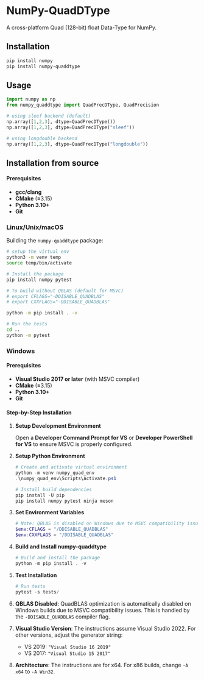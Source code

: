 # NumPy-QuadDType

A cross-platform Quad (128-bit) float Data-Type for NumPy.

## Installation

```bash
pip install numpy
pip install numpy-quaddtype
```

## Usage

```python
import numpy as np
from numpy_quaddtype import QuadPrecDType, QuadPrecision

# using sleef backend (default)
np.array([1,2,3], dtype=QuadPrecDType())
np.array([1,2,3], dtype=QuadPrecDType("sleef"))

# using longdouble backend
np.array([1,2,3], dtype=QuadPrecDType("longdouble"))
```

## Installation from source

#### Prerequisites

- **gcc/clang**
- **CMake** (≥3.15)
- **Python 3.10+**
- **Git**

### Linux/Unix/macOS

Building the `numpy-quaddtype` package:

```bash
# setup the virtual env
python3 -m venv temp
source temp/bin/activate

# Install the package
pip install numpy pytest

# To build without QBLAS (default for MSVC)
# export CFLAGS="-DDISABLE_QUADBLAS"
# export CXXFLAGS="-DDISABLE_QUADBLAS"

python -m pip install . -v

# Run the tests
cd ..
python -m pytest
```

### Windows

#### Prerequisites

- **Visual Studio 2017 or later** (with MSVC compiler)
- **CMake** (≥3.15)
- **Python 3.10+**
- **Git**

#### Step-by-Step Installation

1. **Setup Development Environment**

   Open a **Developer Command Prompt for VS** or **Developer PowerShell for VS** to ensure MSVC is properly configured.

2. **Setup Python Environment**

   ```powershell
   # Create and activate virtual environment
   python -m venv numpy_quad_env
   .\numpy_quad_env\Scripts\Activate.ps1

   # Install build dependencies
   pip install -U pip
   pip install numpy pytest ninja meson
   ```

3. **Set Environment Variables**

   ```powershell
   # Note: QBLAS is disabled on Windows due to MSVC compatibility issues
   $env:CFLAGS = "/DDISABLE_QUADBLAS"
   $env:CXXFLAGS = "/DDISABLE_QUADBLAS"
   ```

4. **Build and Install numpy-quaddtype**

   ```powershell
   # Build and install the package
   python -m pip install . -v
   ```

5. **Test Installation**

   ```powershell
   # Run tests
   pytest -s tests/
   ```

6. **QBLAS Disabled**: QuadBLAS optimization is automatically disabled on Windows builds due to MSVC compatibility issues. This is handled by the `-DDISABLE_QUADBLAS` compiler flag.

7. **Visual Studio Version**: The instructions assume Visual Studio 2022. For other versions, adjust the generator string:

   - VS 2019: `"Visual Studio 16 2019"`
   - VS 2017: `"Visual Studio 15 2017"`

8. **Architecture**: The instructions are for x64. For x86 builds, change `-A x64` to `-A Win32`.
